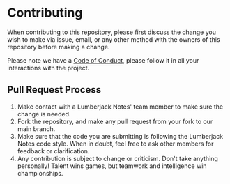# Contributing

When contributing to this repository, please first discuss the change you wish to make via issue,
email, or any other method with the owners of this repository before making a change.

Please note we have a [Code of Conduct](./CODE_OF_CONDUCT.md), please follow it in all your interactions with the
project.

## Pull Request Process

1. Make contact with a Lumberjack Notes' team member to make sure the change is needed.
2. Fork the repository, and make any pull request from your fork to our main branch.
3. Make sure that the code you are submitting is following the Lumberjack Notes code style. When in doubt, feel free to
ask other members for feedback or clarification.
4. Any contribution is subject to change or criticism. Don't take anything personally! Talent wins games, but teamwork
and intelligence win championships.
